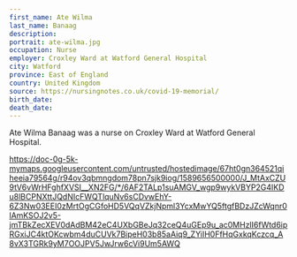 ```yaml
---
first_name: Ate Wilma
last_name: Banaag
description: 
portrait: ate-wilma.jpg
occupation: Nurse
employer: Croxley Ward at Watford General Hospital
city: Watford
province: East of England
country: United Kingdom
source: https://nursingnotes.co.uk/covid-19-memorial/
birth_date: 
death_date: 
---
```


Ate Wilma Banaag was a nurse on Croxley Ward at Watford General Hospital.

https://doc-0g-5k-mymaps.googleusercontent.com/untrusted/hostedimage/67ht0gn364521qiheeia79564g/r94ov3qbmngdom78pn7sjk9iog/1589656500000/J_MtAxCZU9tV6vWrHFghfXVSI__XN2FG/*/6AF2TALp1suAMGV_wgp9wykVBYP2G4IKDu8lBCPNXttJQdNIcFWQTlquNv6sCDvwEhY-6Z3Nw03EEI0zMrtOgCGfoHD5VQqVZkjNpml3YcxMwYQ5ftgfBDzJZcWqnr0lAmKSOJ2v5-jmTBkZecXEV0dAdBM42eC4UXbGBeJq32ceQ4uGEp9u_ac0MHzlI6fWtd6ipRGxiJC4ktOKcwbm4duCUVk7BipeH03b85aAiq9_ZYiIH0FfHqGxkqKczcq_A8vX3TGRk9yM7OOJPV5JwJrw6cVi9Um5AWQ